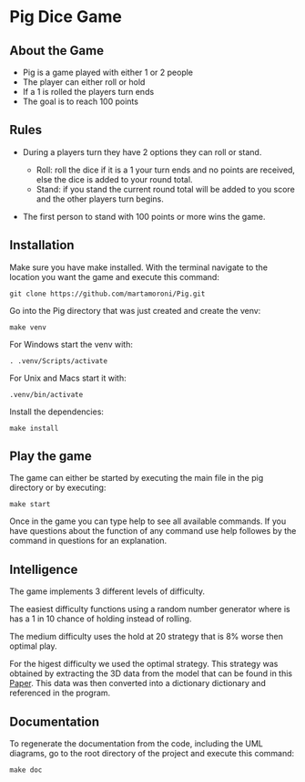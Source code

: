 # Pig Dice Game



## About the Game
- Pig is a game played with either 1 or 2 people
- The player can either roll or hold
- If a 1 is rolled the players turn ends
- The goal is to reach 100 points

## Rules
- During a players turn they have 2 options they can roll or stand.
    - Roll: roll the dice if it is a 1 your turn ends and no points are received, else the dice is added to your round total.
    - Stand: if you stand the current round total will be added to you score and the other players turn begins.

- The first person to stand with 100 points or more wins the game.

## Installation
Make sure you have make installed.
With the terminal navigate to the location you want the game and execute this command:

```
git clone https://github.com/martamoroni/Pig.git
```

Go into the Pig directory that was just created and create the venv:

```
make venv
```
For Windows start the venv with:
```
. .venv/Scripts/activate
```
For Unix and Macs start it with:
```
.venv/bin/activate
```

Install the dependencies:
```
make install
```


## Play the game

The game can either be started by executing the main file in the pig directory or by executing:
```
make start
```
Once in the game you can type help to see all available commands. If you have questions about the function of any command use help followes by the command in questions for an explanation.

## Intelligence 
The game implements 3 different levels of difficulty.

The easiest difficulty functions using a random number generator where is has a 1 in 10 chance of holding instead of rolling.

The medium difficulty uses the hold at 20 strategy that is 8% worse then optimal play.

For the higest difficulty we used the optimal strategy. This strategy was obtained by extracting the 3D data from the model that can be found in this [Paper](https://cupola.gettysburg.edu/cgi/viewcontent.cgi?article=1003&context=csfac). This data was then converted into a dictionary dictionary and referenced in the program.

## Documentation
To regenerate the documentation from the code, including the UML diagrams, go to the root directory of the project and execute this command:
```
make doc
```
